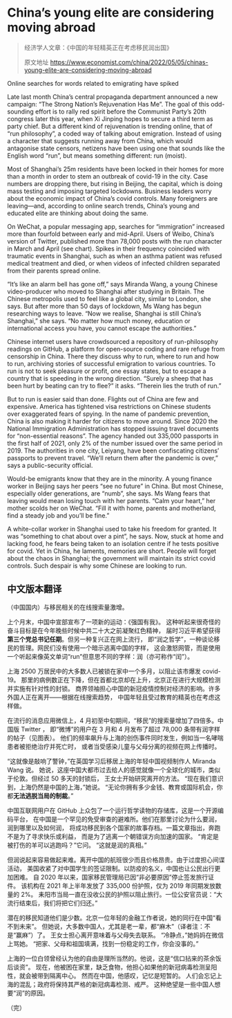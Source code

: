 # China’s young elite are considering moving abroad

> 经济学人文章：《中国的年轻精英正在考虑移民润出国》
>
> 原文地址 <https://www.economist.com/china/2022/05/05/chinas-young-elite-are-considering-moving-abroad>

Online searches for words related to emigrating have spiked

Late last month China’s central propaganda department announced a new campaign:
“The Strong Nation’s Rejuvenation Has Me”. The goal of this odd-sounding effort
is to rally red spirit before the Communist Party’s 20th congress later this
year, when Xi Jinping hopes to secure a third term as party chief. But a
different kind of rejuvenation is trending online, that of “run philosophy”, a
coded way of talking about emigration. Instead of using a character that
suggests running away from China, which would antagonise state censors, netizens
have been using one that sounds like the English word “run”, but means something
different: run (moist).

Most of Shanghai’s 25m residents have been locked in their homes for more than a
month in order to stem an outbreak of covid-19 in the city. Case numbers are
dropping there, but rising in Beijing, the capital, which is doing mass testing
and imposing targeted lockdowns. Business leaders worry about the economic
impact of China’s covid controls. Many foreigners are leaving—and, according to
online search trends, China’s young and educated elite are thinking about doing
the same.

On WeChat, a popular messaging app, searches for “immigration” increased more
than fourfold between early and mid-April. Users of Weibo, China’s version of
Twitter, published more than 78,000 posts with the run character in March and
April (see chart). Spikes in their frequency coincided with traumatic events in
Shanghai, such as when an asthma patient was refused medical treatment and died,
or when videos of infected children separated from their parents spread online.

“It’s like an alarm bell has gone off,” says Miranda Wang, a young Chinese
video-producer who moved to Shanghai after studying in Britain. The Chinese
metropolis used to feel like a global city, similar to London, she says. But
after more than 50 days of lockdown, Ms Wang has begun researching ways to
leave. “Now we realise, Shanghai is still China’s Shanghai,” she says. “No
matter how much money, education or international access you have, you cannot
escape the authorities.”

Chinese internet users have crowdsourced a repository of run-philosophy readings
on GitHub, a platform for open-source coding and rare refuge from censorship in
China. There they discuss why to run, where to run and how to run, archiving
stories of successful emigration to various countries. To run is not to seek
pleasure or profit, one essay states, but to escape a country that is speeding
in the wrong direction. “Surely a sheep that has been hurt by beating can try to
flee?” it asks. “Therein lies the truth of run.”

But to run is easier said than done. Flights out of China are few and expensive.
America has tightened visa restrictions on Chinese students over exaggerated
fears of spying. In the name of pandemic prevention, China is also making it
harder for citizens to move around. Since 2020 the National Immigration
Administration has stopped issuing travel documents for “non-essential reasons”.
The agency handed out 335,000 passports in the first half of 2021, only 2% of
the number issued over the same period in 2019. The authorities in one city,
Leiyang, have been confiscating citizens’ passports to prevent travel. “We’ll
return them after the pandemic is over,” says a public-security official.

Would-be emigrants know that they are in the minority. A young finance worker in
Beijing says her peers “see no future” in China. But most Chinese, especially
older generations, are “numb”, she says. Ms Wang fears that leaving would mean
losing touch with her parents. “Calm your heart,” her mother scolds her on
WeChat. “Fill it with home, parents and motherland, find a steady job and you’ll
be fine.”

A white-collar worker in Shanghai used to take his freedom for granted. It was
“something to chat about over a pint”, he says. Now, stuck at home and lacking
food, he fears being taken to an isolation centre if he tests positive for
covid. Yet in China, he laments, memories are short. People will forget about
the chaos in Shanghai; the government will maintain its strict covid controls.
Such despair is why some Chinese are looking to run.

## 中文版本翻译

（中国国内）与移民相关的在线搜索量激增。

上个月末，中国中宣部宣布了一项新的运动：《强国有我》。
这种听起来很奇怪的奋斗目标是在今年晚些时候中共二十大之前凝聚红色精神，
届时习近平希望获得**第三个党总书记任期**。但另一种复兴正在网上流行，
即“润之哲学”，一种谈论移民的哲理。网民们没有使用一个暗示逃离中国的字样，
这会激怒网管，而是使用一个听起来像英文单词“run”但意思不同的字样：润（亦可称作“闰”）。

上海 2500 万居民中的大多数人已被锁在家中一个多月，以阻止该市爆发 covid-19。
那里的病例数正在下降，但在首都北京却在上升，北京正在进行大规模检测并实施有针对性的封锁。
商界领袖担心中国的新冠疫情控制对经济的影响。许多外国人正在离开——根据在线搜索趋势，
中国年轻且受过教育的精英也在考虑这样做。

在流行的消息应用微信上，4 月初至中旬期间，“移民”的搜索量增加了四倍多。中国版 Twitter ，
即“微博”的用户在 3 月和 4 月发布了超过 78,000 条带有润字样的帖子（见图表）。
他们的频率飙升与上海的创伤事件同时发生，例如当一名哮喘患者被拒绝治疗并死亡时，
或者当受感染儿童与父母分离的视频在网上传播时。

“这就像是敲响了警钟，”在英国学习后移居上海的年轻中国视频制作人 Miranda Wang 说。
她说，这座中国大都市过去给人的感觉就像一个全球化的城市，类似于伦敦。但经过 50 多天的封锁后，
王女士开始研究离开的方法。 “现在我们意识到，上海仍然是中国的上海，”她说。
“无论你拥有多少金钱、教育或国际机会，你都**无法逃脱当局的制裁**。”

中国互联网用户在 GitHub 上众包了一个运行哲学读物的存储库，这是一个开源编码平台，
在中国是一个罕见的免受审查的避难所。他们在那里讨论为什么要润，润到哪里以及如何润，
将成功移民到各个国家的故事存档。一篇文章指出，奔跑不是为了寻求快乐或利益，
而是为了逃离一个朝错误方向加速的国家。 “肯定是被打伤的羊可以逃跑吗？”它问。 “这就是润的真相。”

但润说起来容易做起来难。离开中国的航班很少而且价格昂贵。由于过度担心间谍活动，
美国收紧了对中国学生的签证限制。以防疫的名义，中国也让公民出行更加困难。
自 2020 年以来，国家移民管理局已因“非必要原因”停止签发旅行证件。
该机构在 2021 年上半年发放了 335,000 份护照，仅为 2019 年同期发放数量的 2%。
耒阳市当局一直在没收公民的护照以阻止旅行。一位公安官员说：“大流行结束后，我们将把它们归还。”

潜在的移民知道他们是少数。北京一位年轻的金融工作者说，她的同行在中国“看不到未来”。
但她说，大多数中国人，尤其是老一辈，都“麻木”（译者注：不是“赢麻”）了。
王女士担心离开意味着与父母失去联系。 
“冷静点，”她妈妈在微信上骂她。 “把家、父母和祖国填满，找到一份稳定的工作，你会没事的。”

上海的一位白领曾经认为他的自由是理所当然的。他说，这是“信口拈来的茶余饭后谈资”。
现在，他被困在家里，缺乏食物，他担心如果他的新冠病毒检测呈阳性，就会被带到隔离中心。
然而在中国，他感叹，记忆是短暂的。
人们会忘记上海的混乱；政府将保持其严格的新冠病毒检测、戒严。
这种绝望是一些中国人想要“润”的原因。

（完）
